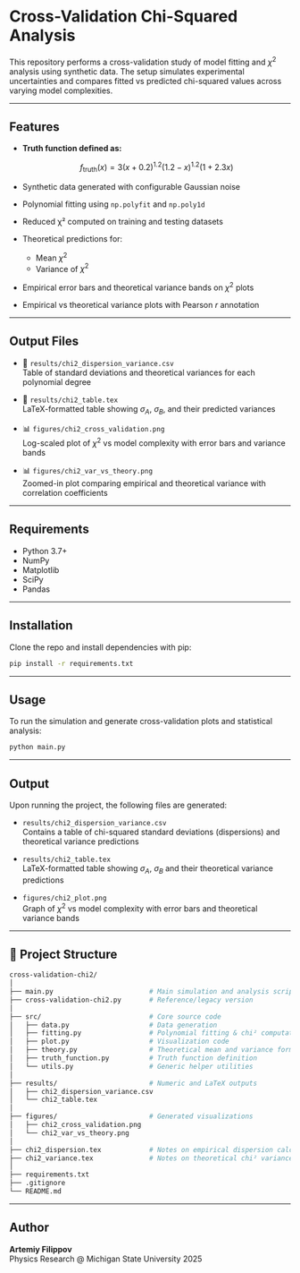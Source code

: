 # Cross-Validation Chi-Squared Analysis

This repository performs a cross-validation study of model fitting and $\chi^2$ analysis using synthetic data. The setup simulates experimental uncertainties and compares fitted vs predicted chi-squared values across varying model complexities.

---

## Features

- **Truth function defined as:**

  $$f_{\text{truth}}(x) = 3(x + 0.2)^{1.2}(1.2 - x)^{1.2}(1 + 2.3x)$$

- Synthetic data generated with configurable Gaussian noise  
- Polynomial fitting using `np.polyfit` and `np.poly1d`  
- Reduced χ² computed on training and testing datasets  
- Theoretical predictions for:
  - Mean $\chi^2$
  - Variance of $\chi^2$
- Empirical error bars and theoretical variance bands on $\chi^2$ plots  
- Empirical vs theoretical variance plots with Pearson $r$ annotation

---

## Output Files

- 📄 `results/chi2_dispersion_variance.csv`  
  Table of standard deviations and theoretical variances for each polynomial degree

- 📄 `results/chi2_table.tex`  
  LaTeX-formatted table showing $\sigma_A$, $\sigma_B$, and their predicted variances

- 📊 `figures/chi2_cross_validation.png`  
  Log-scaled plot of $\chi^2$ vs model complexity with error bars and variance bands

- 📊 `figures/chi2_var_vs_theory.png`  
  Zoomed-in plot comparing empirical and theoretical variance with correlation coefficients

---

## Requirements

- Python 3.7+
- NumPy
- Matplotlib
- SciPy
- Pandas

---

## Installation

Clone the repo and install dependencies with pip:

```bash
pip install -r requirements.txt
```

---

## Usage

To run the simulation and generate cross-validation plots and statistical analysis:

```bash
python main.py
```

---

## Output

Upon running the project, the following files are generated:

- `results/chi2_dispersion_variance.csv`  
  Contains a table of chi-squared standard deviations (dispersions) and theoretical variance predictions

- `results/chi2_table.tex`  
  LaTeX-formatted table showing $\sigma_A$, $\sigma_B$ and their theoretical variance predictions

- `figures/chi2_plot.png`  
  Graph of $\chi^2$ vs model complexity with error bars and theoretical variance bands

---

## 📁 Project Structure

```bash
cross-validation-chi2/
│
├── main.py                        # Main simulation and analysis script
├── cross-validation-chi2.py       # Reference/legacy version
│
├── src/                           # Core source code
│   ├── data.py                    # Data generation
│   ├── fitting.py                 # Polynomial fitting & chi² computation
│   ├── plot.py                    # Visualization code
│   ├── theory.py                  # Theoretical mean and variance formulas
│   ├── truth_function.py          # Truth function definition
│   └── utils.py                   # Generic helper utilities
│
├── results/                       # Numeric and LaTeX outputs
│   ├── chi2_dispersion_variance.csv
│   └── chi2_table.tex
│
├── figures/                       # Generated visualizations
│   ├── chi2_cross_validation.png
│   └── chi2_var_vs_theory.png
│
├── chi2_dispersion.tex            # Notes on empirical dispersion calculation
├── chi2_variance.tex              # Notes on theoretical chi² variance
│
├── requirements.txt
├── .gitignore
└── README.md
```

---

## Author

**Artemiy Filippov**  
Physics Research @ Michigan State University 2025
